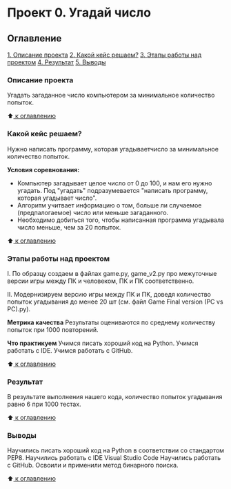 # Проект 0. Угадай число

## Оглавление 

[1. Описание проекта](https://github.com/RimusPRO/sf_data_science/blob/project_0/project_0/README.md#Описание-проекта)
[2. Какой кейс решаем?](https://github.com/RimusPRO/sf_data_science/blob/project_0/project_0/README.md#Какой-кейс-решаем?)
[3. Этапы работы над проектом](https://github.com/RimusPRO/sf_data_science/blob/project_0/project_0/README.md#Этапы-работы-над-проектом)
[4. Результат](https://github.com/RimusPRO/sf_data_science/blob/project_0/project_0/README.md#Результат)
[5. Выводы](https://github.com/RimusPRO/sf_data_science/blob/project_0/project_0/README.md#Выводы)


### Описание проекта 
Угадать загаданное число компьютером за минимальное количество попыток.

:arrow_up:[ к оглавлению](https://github.com/RimusPRO/sf_data_science/blob/project_0/project_0/README.md#Оглавление)


### Какой кейс решаем?
Нужно написать программу, которая угадываетчисло  за минимальное количество попыток.
  
**Условия соревнования:**
- Компьютер загадывает целое число от 0 до 100, и нам его нужно угадать. Под "угадать" подразумевается "написать программу, которая угадывает число".
- Алгоритм учитвает информацию о том, больше ли случаемое (предпалогаемое) число или меньше загаданного.
- Необходимо добиться того, чтобы написанная программа угадывала число меньше, чем за 20 попыток.

:arrow_up:[ к оглавлению](https://github.com/RimusPRO/sf_data_science/blob/project_0/project_0/README.md#Оглавление)


### Этапы работы над проектом
I. По образцу создаем в файлах game.py, game_v2.py про межуточные версии игры между ПК и человеком, ПК и ПК соответственно.

II. Модернизируем версию игры между ПК и ПК, доведя количество попыток угадывания до менее 20 шт (см. файл Game Final version (PC vs PC).py).
  
**Метрика качества**
Результаты оцениваются по среднему количеству попыток при 1000 повторений.

**Что практикуем**
Учимся писать хороший код на Python.
Учимся работать с IDE.
Учимся работать с GitHub.

:arrow_up:[ к оглавлению](https://github.com/RimusPRO/sf_data_science/blob/project_0/project_0/README.md#Оглавление)


### Результат
В результате выполнения нашего кода, количество попыток угадывания равно 6 при 1000 тестах.

:arrow_up:[ к оглавлению](https://github.com/RimusPRO/sf_data_science/blob/project_0/project_0/README.md#Оглавление)


### Выводы
Научились писать хороший код на Python в соответствии со стандартом PEP8.
Научились работать с IDE Visual Studio Code
Научились работать с GitHub.
Освоили и применили метод бинарного поиска.

:arrow_up:[ к оглавлению](https://github.com/RimusPRO/sf_data_science/blob/project_0/project_0/README.md#Оглавление)